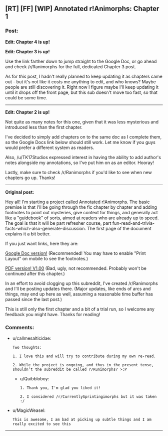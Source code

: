 ## [RT] [FF] [WIP] Annotated r!Animorphs: Chapter 1

### Post:

**Edit: Chapter 4 is up!**

**Edit: Chapter 3 is up!**

Use the link farther down to jump straight to the Google Doc, or go ahead and check /r/Ranimorphs for the full, dedicated Chapter 3 post.

As for *this* post, I hadn't really planned to keep updating it as chapters came out - but it's not like it costs me anything to edit, and who knows? Maybe people are still discovering it. Right now I figure maybe I'll keep updating it until it drops off the front page, but this sub doesn't move too fast, so that could be some time.

***

**Edit: Chapter 2 is up!**

Not quite as many notes for this one, given that it was less mysterious and introduced less than the first chapter.

I've decided to simply add chapters on to the same doc as I complete them, so the Google Docs link below should still work. Let me know if you guys would prefer a different system as readers.

Also, /u/TK17Studios expressed interest in having the ability to add author's notes alongside my annotations, so I've put him on as an editor. Hooray!

Lastly, make sure to check /r/Ranimorphs if you'd like to see when new chapters go up. Thanks!

***

**Original post:**

Hey all! I'm starting a project called Annotated r!Animorphs. The basic premise is that I'll be going through the fic chapter by chapter and adding footnotes to point out mysteries, give context for things, and generally act like a "guidebook" of sorts, aimed at readers who are already up to speed. The goal is that it will be part refresher course, part fun-read-and-trivia-facts-which-also-generate-discussion. The first page of the document explains it a bit better.

If you just want links, here they are:

[Google Doc version!](https://docs.google.com/document/d/1DKfflWPRLfGtTvrQdexlBD5jvfsaBqDxhRc5zWX1DaM/edit?usp=sharing) (Recommended! You may have to enable "Print Layout" on mobile to see the footnotes.)

[PDF version! V1.00](https://drive.google.com/file/d/12G3irn7x_rsR1q8Lx217hqmO3DuWB9rS/view?usp=sharing) (Bad, ugly, not recommended. Probably won't be continued after this chapter.)

In an effort to avoid clogging up this subreddit, I've created /r/Ranimorphs and I'll be posting updates there. (Major updates, like ends of arcs and things, may end up here as well, assuming a reasonable time buffer has passed since the last post.)

This is still only the first chapter and a bit of a trial run, so I welcome any feedback you might have. Thanks for reading!

### Comments:

- u/callmesalticidae:
  ```
  Two thoughts:

  1. I love this and will try to contribute during my own re-read. 

  2. While the project is ongoing, and thus in the present tense, shouldn’t the subreddit be called r/Runimorphs? >:P
  ```

  - u/Quibbloboy:
    ```
    1. Thank you, I'm glad you liked it!

    2. I considered /r/CurrentlySprintingimorphs but it was taken :/
    ```

- u/MagicWeasel:
  ```
  This is awesome, I am bad at picking up subtle things and I am really excited to see this
  ```

---

